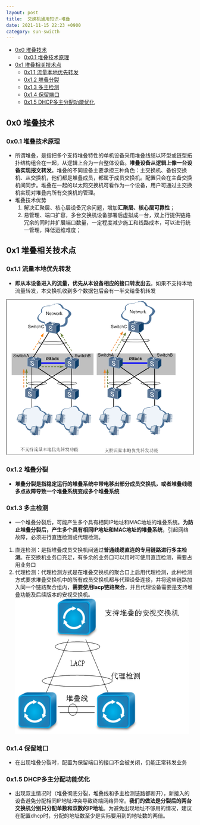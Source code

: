 ```yaml
---
layout: post
title:  交换机通用知识-堆叠
date: 2021-11-15 22:23 +0900
category: sun-swicth
---
```

<!-- TOC -->

- [0x0 堆叠技术](#0x0-堆叠技术)
    - [0x0.1 堆叠技术原理](#0x01-堆叠技术原理)
- [0x1 堆叠相关技术点](#0x1-堆叠相关技术点)
    - [0x1.1 流量本地优先转发](#0x11-流量本地优先转发)
    - [0x1.2 堆叠分裂](#0x12-堆叠分裂)
    - [0x1.3 多主检测](#0x13-多主检测)
    - [0x1.4 保留端口](#0x14-保留端口)
    - [0x1.5 DHCP多主分配功能优化](#0x15-dhcp多主分配功能优化)

<!-- /TOC -->
## 0x0 堆叠技术

### 0x0.1 堆叠技术原理

- 所谓堆叠，是指把多个支持堆叠特性的单机设备采用堆叠线缆以环型或链型拓扑结构组合在一起，从逻辑上合为一台整体设备。**堆叠设备从逻辑上像一台设备实现报文转发**。堆叠的不同设备主要承担三种角色：主交换机、备份交换机、从交换机，他们都是堆叠成员，都属于成员交换机。配置只会在主备交换机间同步。堆叠在一起的以太网交换机可看作为一个设备，用户可通过主交换机实现对堆叠内所有交换机的管理。
- 堆叠技术优势
  1. 解决汇聚层、核心层设备冗余问题，增加**汇聚层、核心层可靠性**；
  2. 易管理、端口扩容，多台交换机设备部署后虚拟成一台，双上行提供链路冗余的同时并扩展端口数量，一定程度减少施工和线路成本，可以进行统一管理，降低运维难度；

## 0x1 堆叠相关技术点

### 0x1.1 流量本地优先转发

- **即从本设备进入的流量，优先从本设备相应的接口转发出去**。如果不支持本地流量转发，本交换机收到多个数据包后会有一半交给备机转发

![](/images/20211115-1.png)

### 0x1.2 堆叠分裂

- **堆叠分裂是指稳定运行的堆叠系统中带电移出部分成员交换机，或者堆叠线缆多点故障导致一个堆叠系统变成多个堆叠系统**

### 0x1.3 多主检测

- 一个堆叠分裂后，可能产生多个具有相同IP地址和MAC地址的堆叠系统。**为防止堆叠分裂后，产生多个具有相同IP地址和MAC地址的堆叠系统**，引起网络故障，必须进行直连检测或代理检测。

1. 直连检测：是指堆叠成员交换机间通过**普通线缆直连的专用链路进行多主检测**。在交换机业务口充足，有多余的业务口可以用时可使用直连检测，需要占用业务口
2. 代理检测：代理检测方式是在堆叠交换机的聚合口上启用代理检测，此种检测方式要求堆叠交换机中的所有成员交换机都与代理设备连接，并将这些链路加入同一个链路聚合组内，**需要使用lacp链路聚合**，并且代理设备需要是支持堆叠功能及后续版本的安视交换机。
![](/images/20211115-2.png)

### 0x1.4 保留端口

- 在出现堆叠分裂时，配置为保留端口的接口不会被关闭，仍能正常转发业务

### 0x1.5 DHCP多主分配功能优化

- 出现双主情况时（堆叠彻底分裂，堆叠线和多主检测链路都断开），新接入的设备避免分配相同IP地址冲突导致终端网络异常。**我们的做法是分裂后的两台交换机分别只分配单数和双数的IP地址**。为避免出现地址不够用的情况，建议在配置dhcp时，分配的地址数至少是实际要用到的地址数的两倍。


